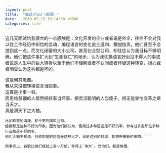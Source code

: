 ```yaml
---
layout: post
title:  "面试小记3（感想）"
date:   2018-05-15 10:14:00 +0800
categories: life
---
```

这几天面试给我很大的一点感触是：文化开发的企业或者说是外企，往往不会对我以往工作经历中职位的变动，编程语言的变化说三道四、横加指责，他们甚至不会提到这一点。而文化闭塞的大小公司，甚至创业型公司，却往往认为我目标不够明确，他们把这件事扩大到“生死存亡”的地步，认为我切换语言好似见不得人的事或者说是人生中的巨大转折以至于他们不理解或者不认同或者怀疑这种转变，担心或者明显认为这些都是坏的。 
  
这是何其愚蠢。  
我从来没把转换语言当回事。  
这真是小事一桩。  
而思维禁锢的人居然把好事当坏事，把灵活聪明的人当傻子，把无能害怕变革之辈当天才。  
真是滑天下之大稽。  

```这也可以看出，这种人和观念的普遍存在跟公司大小没关系，跟企业文化和人有巨大关系。  
比如昨天的海康，和今天的爬虫公司。  
给我都是这种不好的印象。因为他们都认为，使用过多种语言是不好的事，参与过多重职位多种行业都是不好的事。  
他们大概不知道，谷歌期望的恰恰是这种人才，涉足过别的领域，能够带来新的东西。```  

而事实上，谷歌比他们成就上高一万倍，称得上`伟大`。而他们，都是侏儒。  

